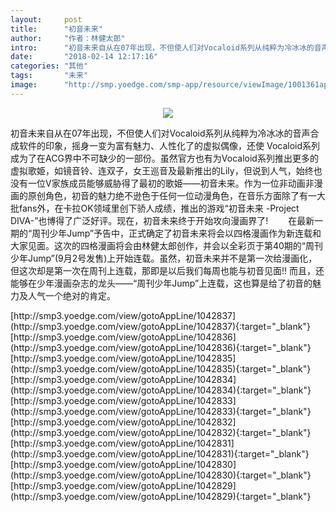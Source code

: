 ```yaml
---
layout:     post
title:      "初音未来"
author:     "作者：林健太郎"
intro:      "初音未来自从在07年出现，不但使人们对Vocaloid系列从纯粹为冷冰冰的音声合成软件的印象，摇身一变为富有魅力、人性化了的虚拟偶像，还使 Vocaloid系列成为了在ACG界中不可缺少的一部份。虽然官方也有为Vocaloid系列推出更多的虚拟歌姫，如镜音铃、连双子，女王巡音及最新推出的Lily，但说到人气，始终也没有一位V家族成员能够威胁得了最初的歌姫——初音未来。作为一位非动画非漫画的原创角色，初音的魅力绝不逊色于任何一位动漫角色，在音乐方面除了有一大批fans外，在卡拉OK领域里创下骄人成绩，推出的游戏“初音未来 -Project DIVA-”也博得了广泛好评。现在，初音未来终于开始攻向漫画界了! 　　在最新一期的“周刊少年Jump”予告中，正式确定了初音未来将会以四格漫画作为新连载和大家见面。这次的四格漫画将会由林健太郎创作，并会以全彩页于第40期的“周刊少年Jump”(9月2号发售)上开始连载。虽然，初音未来并不是第一次给漫画化，但这次却是第一次在周刊上连载，那即是以后我们每周也能与初音见面!! 而且，还能够在少年漫画杂志的龙头——“周刊少年Jump”上连载，这也算是给了初音的魅力及人气一个绝对的肯定。"
date:       "2018-02-14 12:17:16"
categories: "其他"
tags:       "未来"
image:      "http://smp.yoedge.com/smp-app/resource/viewImage/1001361appline.png"
---
```

<div style="text-align: center">
<p><img src="http://smp.yoedge.com/smp-app/resource/viewImage/1001361appline.png"/></p>
</div>
<p class="post-meta">
<span>初音未来自从在07年出现，不但使人们对Vocaloid系列从纯粹为冷冰冰的音声合成软件的印象，摇身一变为富有魅力、人性化了的虚拟偶像，还使 Vocaloid系列成为了在ACG界中不可缺少的一部份。虽然官方也有为Vocaloid系列推出更多的虚拟歌姫，如镜音铃、连双子，女王巡音及最新推出的Lily，但说到人气，始终也没有一位V家族成员能够威胁得了最初的歌姫——初音未来。作为一位非动画非漫画的原创角色，初音的魅力绝不逊色于任何一位动漫角色，在音乐方面除了有一大批fans外，在卡拉OK领域里创下骄人成绩，推出的游戏“初音未来 -Project DIVA-”也博得了广泛好评。现在，初音未来终于开始攻向漫画界了! 　　在最新一期的“周刊少年Jump”予告中，正式确定了初音未来将会以四格漫画作为新连载和大家见面。这次的四格漫画将会由林健太郎创作，并会以全彩页于第40期的“周刊少年Jump”(9月2号发售)上开始连载。虽然，初音未来并不是第一次给漫画化，但这次却是第一次在周刊上连载，那即是以后我们每周也能与初音见面!! 而且，还能够在少年漫画杂志的龙头——“周刊少年Jump”上连载，这也算是给了初音的魅力及人气一个绝对的肯定。</span>
</p>
[http://smp3.yoedge.com/view/gotoAppLine/1042837](http://smp3.yoedge.com/view/gotoAppLine/1042837){:target="_blank"}
[http://smp3.yoedge.com/view/gotoAppLine/1042836](http://smp3.yoedge.com/view/gotoAppLine/1042836){:target="_blank"}
[http://smp3.yoedge.com/view/gotoAppLine/1042835](http://smp3.yoedge.com/view/gotoAppLine/1042835){:target="_blank"}
[http://smp3.yoedge.com/view/gotoAppLine/1042834](http://smp3.yoedge.com/view/gotoAppLine/1042834){:target="_blank"}
[http://smp3.yoedge.com/view/gotoAppLine/1042833](http://smp3.yoedge.com/view/gotoAppLine/1042833){:target="_blank"}
[http://smp3.yoedge.com/view/gotoAppLine/1042832](http://smp3.yoedge.com/view/gotoAppLine/1042832){:target="_blank"}
[http://smp3.yoedge.com/view/gotoAppLine/1042831](http://smp3.yoedge.com/view/gotoAppLine/1042831){:target="_blank"}
[http://smp3.yoedge.com/view/gotoAppLine/1042830](http://smp3.yoedge.com/view/gotoAppLine/1042830){:target="_blank"}
[http://smp3.yoedge.com/view/gotoAppLine/1042829](http://smp3.yoedge.com/view/gotoAppLine/1042829){:target="_blank"}


